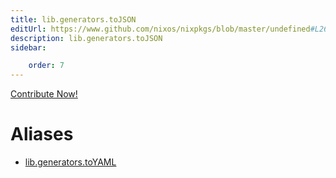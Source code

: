 ```yaml
---
title: lib.generators.toJSON
editUrl: https://www.github.com/nixos/nixpkgs/blob/master/undefined#L260C12
description: lib.generators.toJSON
sidebar:

    order: 7
---
```


<a href="https://www.github.com/nixos/nixpkgs/blob/master/undefined#L260C12">Contribute Now!</a>


# Aliases

- [lib.generators.toYAML](/nix-doc-comments/reference/lib/generators/lib-generators-toyaml)


